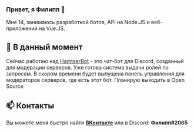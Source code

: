 ### Привет, я Филипп 👋

Мне 14, занимаюсь разработкой ботов, API на Node.JS и веб-приложений на Vue.JS.


## 🔭 В данный момент

Сейчас работаю над [HamtserBot](https://robo-hamster.ru) - это чат-бот для Discord, созданный для модерации серверов. Уже готова система выдачи ролей по запросам. В скором времени будет выпущена панель управления для модераторов серверов, где есть этот бот. Планирую выходить в Open Source

## 📫 Контакты

Вы можете меня быстро найти **[ВКонтакте](https://vk.com/id515866549)** или в Discord: **Филипп#2065**
